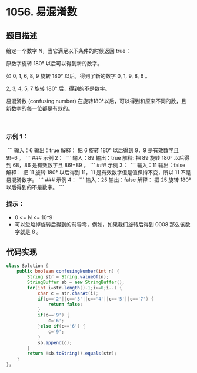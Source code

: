 # 1056. 易混淆数

## 题目描述
给定一个数字 N，当它满足以下条件的时候返回 true：

原数字旋转 180° 以后可以得到新的数字。

如 0, 1, 6, 8, 9 旋转 180° 以后，得到了新的数字 0, 1, 9, 8, 6 。

2, 3, 4, 5, 7 旋转 180° 后，得到的不是数字。

易混淆数 (confusing number) 在旋转180°以后，可以得到和原来不同的数，且新数字的每一位都是有效的。

 

### 示例 1：
<img src="https://assets.leetcode.com/uploads/2019/03/23/1268_1.png" alt>
```
输入：6
输出：true
解释： 
把 6 旋转 180° 以后得到 9，9 是有效数字且 9!=6 。
```
### 示例 2：
<img src="https://assets.leetcode.com/uploads/2019/03/23/1268_2.png" alt>
```
输入：89
输出：true
解释: 
把 89 旋转 180° 以后得到 68，86 是有效数字且 86!=89 。
```
### 示例 3：
<img src="https://assets.leetcode.com/uploads/2019/03/26/1268_3.png" alt>
```
输入：11
输出：false
解释：
把 11 旋转 180° 以后得到 11，11 是有效数字但是值保持不变，所以 11 不是易混淆数字。 
```
### 示例 4：
<img src="https://assets.leetcode.com/uploads/2019/03/23/1268_4.png" alt>
```
输入：25
输出：false
解释：
把 25 旋转 180° 以后得到的不是数字。
```


### 提示：
 - 0 <= N <= 10^9
 - 可以忽略掉旋转后得到的前导零，例如，如果我们旋转后得到 0008 那么该数字就是 8 。



## 代码实现
```Java
class Solution {
    public boolean confusingNumber(int n) {
        String str = String.valueOf(n);
		StringBuffer sb = new StringBuffer();
		for(int i=str.length()-1;i>=0;i--) {
			char c = str.charAt(i);
			if(c=='2'||c=='3'||c=='4'||c=='5'||c=='7') {
				return false;
			}
			if(c=='9') {
				c='6';
			}else if(c=='6') {
				c='9';
			}
			sb.append(c);
		}
		return !sb.toString().equals(str);
    }
};
```

